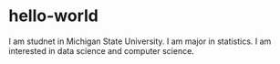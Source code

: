 # hello-world
I am studnet in Michigan State University. I am major in statistics. I am interested in data science and computer science.
